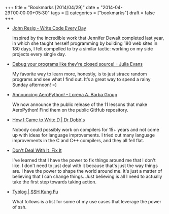 +++
title = "Bookmarks [2014/04/29]"
date = "2014-04-29T00:00:00+05:30"
tags = []
categories = ["bookmarks"]
draft = false
+++

-   [John Resig - Write Code Every Day](http://ejohn.org/blog/write-code-every-day/)

    Inspired by the incredible work that Jennifer Dewalt completed last
    year, in which she taught herself programming by building 180 web
    sites in 180 days, I felt compelled to try a similar tactic: working
    on my side projects every single day.

-   [Debug your programs like they're closed source! - Julia Evans](http://jvns.ca/blog/2014/04/20/debug-your-programs-like-theyre-closed-source/)

    My favorite way to learn more, honestly, is to just strace random
    programs and see what I find out. It’s a great way to spend a rainy
    Sunday afternoon! =)

-   [Announcing AeroPython! - Lorena A. Barba Group](http://lorenabarba.com/blog/announcing-aeropython/)

    We now announce the public release of the 11 lessons that make
       AeroPython! Find them on the public GitHub repository.

-   [How I Came to Write D | Dr Dobb's](http://www.drdobbs.com/architecture-and-design/how-i-came-to-write-d/240165322)

    Nobody could possibly work on compilers for 15+ years and not come
    up with ideas for language improvements. I tried out many language
    improvements in the C and C++ compilers, and they all fell flat.

-   [Don't Deal With It, Fix It](http://blog.harrywolff.com/dont-deal-with-it-fix-it/)

    I've learned that I have the power to fix things around me that I
    don't like. I don't need to just deal with it because that's just
    the way things are. I have the power to shape the world around
    me. It's just a matter of believing that I can change things. Just
    believing is all I need to actually take the first step towards
    taking action.

-   [Tyblog | SSH Kung Fu](http://blog.tjll.net/ssh-kung-fu/)

    What follows is a list for some of my use cases that leverage the
    power of ssh.

